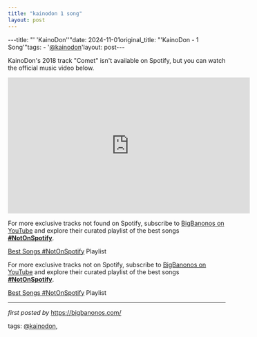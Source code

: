 ```yaml
---
title: "kainodon 1 song"
layout: post
---
```

---title: "' 'KainoDon''"date: 2024-11-01original_title: "'KainoDon - 1 Song'"tags:  - '[@kainodon](/tags/kainodon/)'layout: post---<p>KainoDon's 2018 track "Comet" isn't available on Spotify, but you can watch the official music video below.</p> <iframe width="560" height="315" src="https://www.youtube.com/embed/wxh6rpn7brY" title="YouTube video player" frameborder="0" allow="accelerometer; autoplay; clipboard-write; encrypted-media; gyroscope; picture-in-picture" allowfullscreen></iframe> <p>For more exclusive tracks not found on Spotify, subscribe to <a href="https://www.youtube.com/[@BigBanonos](/tags/BigBanonos/)" target="_blank">BigBanonos on YouTube</a> and explore their curated playlist of the best songs <strong>[#NotOnSpotify](/tags/NotOnSpotify/)</strong>.</p> <p><a href="https://www.youtube.com/playlist?list=PLtuNtuTatqI0kFahUCbtbfenC_ET5O_tr" target="_blank">Best Songs [#NotOnSpotify](/tags/NotOnSpotify/) Playlist</a></p><!--Subscribe and Playlist Links--><div>    <p>For more exclusive tracks not on Spotify, subscribe to <a href="https://www.youtube.com/[@BigBanonos](/tags/BigBanonos/)" target="_blank">BigBanonos on YouTube</a> and explore their curated playlist of the best songs <strong>[#NotOnSpotify](/tags/NotOnSpotify/)</strong>.</p>    <p><a href="https://www.youtube.com/playlist?list=PLtuNtuTatqI0kFahUCbtbfenC_ET5O_tr" target="_blank">Best Songs [#NotOnSpotify](/tags/NotOnSpotify/) Playlist<br /></a></p></div><hr /><p><em>first posted by</em> <a href="https://bigbanonos.com/" rel="noopener" target="_new">https://bigbanonos.com/</a></p><p>tags: [@kainodon](/tags/kainodon/),</p>